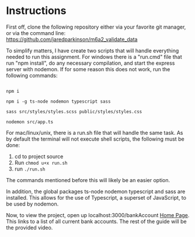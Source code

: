 # Instructions

First off, clone the following repository either via your favorite git manager, or via the command line: https://github.com/jaredparkinson/m6a2_validate_data

To simplify matters, I have create two scripts that will handle everything needed to run this assignment. For windows there is a "run.cmd" file that run "npm install", do any necessary compilation, and start the express server with nodemon. If for some reason this does not work, run the following commands:

```

npm i

npm i -g ts-node nodemon typescript sass

sass src/styles/styles.scss public/styles/styles.css

nodemon src/app.ts

```

For mac/linux/unix, there is a run.sh file that will handle the same task. As by default the terminal will not execute shell scripts, the following must be done:

1. cd to project source
2. Run `chmod u+x run.sh`
3. run `./run.sh`

The commands mentioned before this will likely be an easier option.

In addition, the global packages ts-node nodemon typescript and sass are installed. This allows for the use of Typescript, a superset of JavaScript, to be used by nodemon.

Now, to view the project, open up localhost:3000/bankAccount [Home Page](localhost:3000/bankAcccount). This links to a list of all current bank accounts. The rest of the guide will be the provided video.